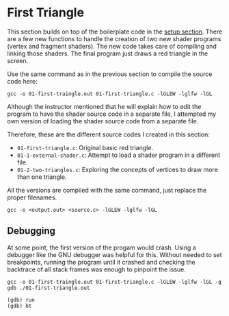 # First Triangle

This section builds on top of the boilerplate code in the [setup section](../00-glew-glfw-setup/README.md). There are a few new functions to handle the creation of two new shader programs (vertex and fragment shaders). The new code takes care of compiling and linking those shaders. The final program just draws a red triangle in the screen.

Use the same command as in the previous section to compile the source code here:
```
gcc -o 01-first-traingle.out 01-first-triangle.c -lGLEW -lglfw -lGL
```

Although the instructor mentioned that he will explain how to edit the program to have the shader source code in a separate file, I attempted my own version of loading the shader source code from a separate file.

Therefore, these are the different source codes I created in this section:
- `01-first-triangle.c`: Original basic red triangle.
- `01-1-external-shader.c`: Attempt to load a shader program in a different file.
- `01-2-two-triangles.c`: Exploring the concepts of vertices to draw more than one triangle.

All the versions are compiled with the same command, just replace the proper filenames.
```
gcc -o <output.out> <source.c> -lGLEW -lglfw -lGL
```

## Debugging
At some point, the first version of the progam would crash. Using a debugger like the GNU debugger was helpful for this. Without needed to set breakpoints, running the program until it crashed and checking the backtrace of all stack frames was enough to pinpoint the issue.

```
gcc -o 01-first-traingle.out 01-first-triangle.c -lGLEW -lglfw -lGL -g
gdb ./01-first-triangle.out
```

```
(gdb) run
(gdb) bt
```